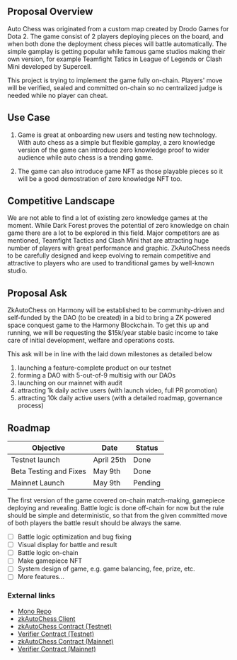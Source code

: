 ## Proposal Overview

Auto Chess was originated from a custom map created by Drodo Games for Dota 2. The game consist of 2 players deploying pieces on the board, and when both done the deployment chess pieces will battle automatically. The simple gamplay is getting popular while famous game studios making their own version, for example Teamfight Tatics in League of Legends or Clash Mini developed by Supercell.

This project is trying to implement the game fully on-chain. Players' move will be verified, sealed and committed on-chain so no centralized judge is needed while no player can cheat.

## Use Case

1. Game is great at onboarding new users and testing new technology. With auto chess as a simple but flexible gamplay, a zero knowledge version of the game can introduce zero knowledge proof to wider audience while auto chess is a trending game.

2. The game can also introduce game NFT as those playable pieces so it will be a good demostration of zero knowledge NFT too.

## Competitive Landscape

We are not able to find a lot of existing zero knowledge games at the moment. While Dark Forest proves the potential of zero knowledge on chain game there are a lot to be explored in this field. Major competitors are as mentioned, Teamfight Tactics and Clash Mini that are attracting huge number of players with great performance and graphic. ZkAutoChess needs to be carefully designed and keep evolving to remain competitive and attractive to players who are used to tranditional games by well-known studio.

## Proposal Ask

ZkAutoChess on Harmony will be established to be community-driven and self-funded by the DAO (to be created) in a bid to bring a ZK powered space conquest game to the Harmony Blockchain. To get this up and running, we will be requesting the $15k/year stable basic income to take care of initial development, welfare and operations costs.

This ask will be in line with the laid down milestones as detailed below

1. launching a feature-complete product on our testnet
2. forming a DAO with 5-out-of-9 multisig with our DAOs
3. launching on our mainnet with audit
4. attracting 1k daily active users (with launch video, full PR promotion)
5. attracting 10k daily active users (with a detailed roadmap, governance process)

## Roadmap

| Objective              | Date       | Status |
| ---------------------- | ---------- | ------ |
| Testnet launch         | April 25th | Done   |
| Beta Testing and Fixes | May 9th    | Done   |
| Mainnet Launch         | May 9th    | Pending   |

The first version of the game covered on-chain match-making, gamepiece deploying and revealing. Battle logic is done off-chain for now but the rule should be simple and deterministic, so that from the given committed move of both players the battle result should be always the same.

- [ ] Battle logic optimization and bug fixing
- [ ] Visual display for battle and result
- [ ] Battle logic on-chain
- [ ] Make gamepiece NFT
- [ ] System design of game, e.g. game balancing, fee, prize, etc.
- [ ] More features...

### External links

- [Mono Repo](https://github.com/HKerStanley/zkautochess)
- [zkAutoChess Client](https://zkautochess.vercel.app/)
- [zkAutoChess Contract (Testnet)](https://explorer.testnet.harmony.one/address/0x391ffc9f5fad80edf40fdd73387052ba4a000270)
- [Verifier Contract (Testnet)](https://explorer.testnet.harmony.one/address/0x3a06f30c2e9a364838881114aaf724a8d5004098)
- [zkAutoChess Contract (Mainnet)]()
- [Verifier Contract (Mainnet)]()
